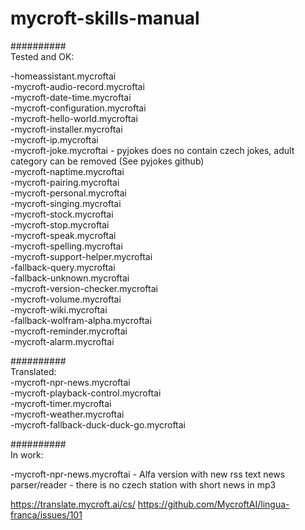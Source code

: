 # mycroft-skills-manual  
##########  
Tested and OK:  

-homeassistant.mycroftai  
-mycroft-audio-record.mycroftai  
-mycroft-date-time.mycroftai  
-mycroft-configuration.mycroftai  
-mycroft-hello-world.mycroftai  
-mycroft-installer.mycroftai   
-mycroft-ip.mycroftai  
-mycroft-joke.mycroftai  - pyjokes does no contain czech jokes, adult category can be removed (See pyjokes github)  
-mycroft-naptime.mycroftai  
-mycroft-pairing.mycroftai  
-mycroft-personal.mycroftai  
-mycroft-singing.mycroftai  
-mycroft-stock.mycroftai  
-mycroft-stop.mycroftai  
-mycroft-speak.mycroftai  
-mycroft-spelling.mycroftai  
-mycroft-support-helper.mycroftai  
-fallback-query.mycroftai  
-fallback-unknown.mycroftai  
-mycroft-version-checker.mycroftai  
-mycroft-volume.mycroftai  
-mycroft-wiki.mycroftai  
-fallback-wolfram-alpha.mycroftai  
-mycroft-reminder.mycroftai  
-mycroft-alarm.mycroftai  
  
##########  
Translated:  
-mycroft-npr-news.mycroftai  
-mycroft-playback-control.mycroftai  
-mycroft-timer.mycroftai  
-mycroft-weather.mycroftai  
-mycroft-fallback-duck-duck-go.mycroftai  

##########  
In work:  
  
-mycroft-npr-news.mycroftai - Alfa version with new rss text news parser/reader - there is no czech station with short news in mp3

https://translate.mycroft.ai/cs/
https://github.com/MycroftAI/lingua-franca/issues/101
